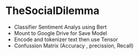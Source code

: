 # TheSocialDilemma
* Classifier Sentiment Analys using Bert
* Mount to Google Drive for Save Model
* Encode and tokenizer text then use Tensor
* Confussion Matrix (Accuracy , precission, Recall)
